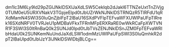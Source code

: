 
dm1lc3M6Ly9ld29pZGlJNklDSXlJaXdLSW5Ceklqb2dJakl6TTNZeUxtTnZiVjg0TUM0eU5URXVNakV3TGpjeElpd0tJbUZrWkNJNklDSTRNQzR5TlRFdU1qRXdMamN4SWl3S0luQnZjblFpT2lBaU16SXdPVFlpTEFvaWFXUWlPaUFpTlRrek16SXdNRFV0TVRJeU1pMDBaVFkxTFRnMFpERXRaRE0wWkRCaFpXWTVNR1F3SWl3S0ltRnBaQ0k2SUNJd0lpd0tJbTVsZENJNklDSnJZM0FpTEFvaWRIbHdaU0k2SUNKemNuUndJaXdLSW1odmMzUWlPaUFpSWl3S0luQmhkR2dpT2lBaUlpd0tJblJzY3lJNklDSWlDbjBLCg==

